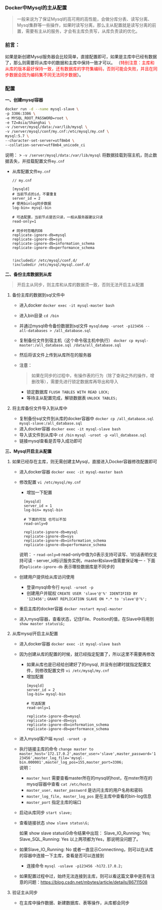 ### Docker中Mysql的主从配置

> 一般来说为了保证Mysql的高可用的高性能，会做分库分表、读写分离、Mysql集群等一些操作，如果时读写分离，那么主从配置就是读写分离的前置，需要有主从的服务，才会有主库负责写，从库负责读的优化。

### 前言：
如果是新创建Mysql服务器会比较简单，直接配置即可，如果是主库中已经有数据了，那么则需要将从库中的数据和主库中保持一致才可以。
（<font color=red>特别注意：主库和从库的版本最好保持一致，还有数据库的字符集编码，否则可能会失败，并且在同步数据会因为编码集不同无法同步数据</font>）。

### 配置
**一、创建mysql容器**
```bash
docker run -d --name mysql-slave \
-p 3306:3306 \
-e MYSQL_ROOT_PASSWORD=root \
-e TZ=Asia/Shanghai \
-v /server/mysql/data:/var/lib/mysql \
-v /server/mysql/conf/my.cnf:/etc/mysql/my.cnf \
mysql:5.7 \
--character-set-server=utf8mb4 \
--collation-server=utf8mb4_unicode_ci 
```
 说明：
    > `-v /server/mysql/data:/var/lib/mysql` 将数据挂载到宿主机，防止数据丢失，并挂载配置文件`my.cnf`
    
  - 从库配置文件`my.cnf`
    ```
    // my.cnf
    
    [mysqld]
	# 当前节点的id，不要重复
	server_id = 2
	# 使用binlog同步数据
	log-bin= mysql-bin
	
	# 可选配置，当前节点是否只读，一般从服务器建议只读
	read-only=1
	
	# 同步时忽略的DB
    replicate-ignore-db=mysql
    replicate-ignore-db=sys
    replicate-ignore-db=information_schema
    replicate-ignore-db=performance_schema
    
    
    !includedir /etc/mysql/conf.d/
    !includedir /etc/mysql/mysql.conf.d/
    
    ```

**二、备份主库数据到从库**
> 开启主从同步，则主库和从库的数据须一致，否则无法开启主从配置

1. 备份主库的数据到sql文件中
    - 进入docker
    `docker exec -it mysql-master bash`
    - 进入bin目录
    `cd /bin`
    - 并通过mysql命令备份数据到sql文件
    `mysqldump -uroot -p123456 --all-databases > /all_database.sql`
    - 复制备份文件到宿主机（这个命令宿主机中执行）
    `docker cp mysql-master:/all_database.sql /data/all_database.sql`
    - 然后将该文件上传到从库所在的服务器
 
    - 注意：
        > 如果在同步的过程中，有操作表的行为（除了查询之外的操作，增删改等），需要先进行锁定数据库再导出和导入
        
        - 锁定数据库
        `FLUSH TABLES WITH READ LOCK;`
        - 等待主从配置完成，解锁数据表
        `UNLOCK TABLES;`
 
2. 将主库备份文件导入到从库中
    - 复制备份sql文件到从库的docker容器中
    `docker cp /all_database.sql mysql-slave:/all_database.sql`
    - 进入docker容器
    `docker exec -it mysql-slave bash`
    - 导入该文件到从库中
    `cd /bin`
    `mysql -uroot -p <all_database.sql`
    - 链接mysql查看是否导入成功即可


**三、Mysql开启主从配置**

1. 如果已经存在主库，则无需创建主Mysql，直接进入Docker容器修改配置即可
    - 进入docker容器
    `docker exec -it mysql-master bash`
    - 修改配置
    `vi /etc/mysql/my.cnf`
        - 增加一下配置
        ```
          [mysqld]
          server_id = 1
          log-bin= mysql-bin
          
          # 下面的可加 也可以不加
          read-only=0
          
          replicate-ignore-db=mysql
          replicate-ignore-db=sys
          replicate-ignore-db=information_schema
          replicate-ignore-db=performance_schema
        ```
        说明：
            - `read-only=0` read-only中值为0表示支持可读写、1的话表明仅支持可读
            - server_id标识服务实例，master和slave值需要保证唯一
            - 下面的`eplicate-ignore-db` 表示哪些数据库是不同步的

    - 创建用户提供给从库访问使用
        - 登录mysql命令行
        `mysql -uroot -p`
        - 创建用户并赋权
        `CREATE USER 'slave'@'%' IDENTIFIED BY '123456';`
        `GRANT REPLICATION SLAVE ON *.* to 'slave'@'%';`
    
    - 重启主库的docker容器
    `docker restart mysql-master`
    
    - 进入mysql容器，查看状态，记住File、Position的值，在Slave中将用到
    `show master status\G;`
    
2. 从库mysql开启主从配置
    - 进入docker容器
    `docker exec -it mysql-slave bash`
    - 因为创建从库的配置的时候，就已经指定配置了，所以这里不需要再修改
        - 如果从库也是已经给创建好了的mysql, 并没有创建时就指定配置文件，则修改配置文件
        `vi /etc/mysql/my.cnf`
        - 增加配置
            ```
            [mysqld]
            server_id = 2
            log-bin= mysql-bin
            
            # 可选配置
            read-only=1
            
            replicate-ignore-db=mysql
            replicate-ignore-db=sys
            replicate-ignore-db=information_schema
            replicate-ignore-db=performance_schema
            ```
    
    - 进入mysql客户端
    `mysql -uroot -p`
    
    - 执行链接主库的命令
    `change master to master_host='172.17.0.2',master_user='slave',master_password='123456',master_log_file='mysql-bin.000001',master_log_pos=155,master_port=3306;`       
    说明：
        - `master_host` 需要查看master所在的mysql的host，在mster所在的mysql容器中查看 `cat /etc/hosts`
        - `master_user、master_password` 是访问主库的用户名称和密码
        - `master_log_file, master_log_pos` 是在主库中查看的bin-log信息
        - `master_port` 指定主库的端口
    
    - 启动从库同步
      `start slave;`
    
    - 查看链接状态
      `show slave status\G;`
      
      如果 show slave status\G命令结果中出现： Slave_IO_Running: Yes; Slave_SQL_Running: Yes 以上两项都为Yes，那说明没问题了。
    
    - 如果Slave_IO_Running: No 或者一直显示Connectinng，则可以在从库的容器中连接一下主库，查看是否可以连接到
        - 连接命令
        `mysql -uslave -p123456 -h172.17.0.2;`
        
    - 如果配置过程中过，始终无法连接到主库，则可以看这篇文章中是否有注意的问题：https://blog.csdn.net/mbytes/article/details/86711508      

3. 验证主从同步
    - 在主库中操作数据、新建数据库、表等操作，从库都会同步




